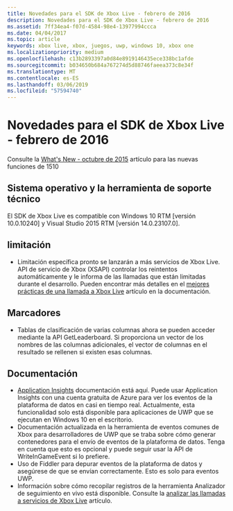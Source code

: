 ```yaml
---
title: Novedades para el SDK de Xbox Live - febrero de 2016
description: Novedades para el SDK de Xbox Live - febrero de 2016
ms.assetid: 7ff34ea4-f07d-4584-98e4-13977994ccca
ms.date: 04/04/2017
ms.topic: article
keywords: xbox live, xbox, juegos, uwp, windows 10, xbox one
ms.localizationpriority: medium
ms.openlocfilehash: c13b2893397a0d84e8919146435ece338bc1afde
ms.sourcegitcommit: b034650b684a767274d5d88746faeea373c8e34f
ms.translationtype: MT
ms.contentlocale: es-ES
ms.lasthandoff: 03/06/2019
ms.locfileid: "57594740"
---
```

# <a name="whats-new-for-the-xbox-live-sdk---february-2016"></a>Novedades para el SDK de Xbox Live - febrero de 2016

Consulte la [What's New - octubre de 2015](1510-whats-new.md) artículo para las nuevas funciones de 1510

## <a name="os-and-tool-support"></a>Sistema operativo y la herramienta de soporte técnico
El SDK de Xbox Live es compatible con Windows 10 RTM [versión 10.0.10240] y Visual Studio 2015 RTM [versión 14.0.23107.0].

## <a name="throttling"></a>limitación
- Limitación específica pronto se lanzarán a más servicios de Xbox Live.  API de servicio de Xbox (XSAPI) controlar los reintentos automáticamente y le informa de las llamadas que están limitadas durante el desarrollo.  Pueden encontrar más detalles en el [mejores prácticas de una llamada a Xbox Live](../using-xbox-live/best-practices/best-practices-for-calling-xbox-live.md) artículo en la documentación.

## <a name="leaderboards"></a>Marcadores
- Tablas de clasificación de varias columnas ahora se pueden acceder mediante la API GetLeaderboard. Si proporciona un vector de los nombres de las columnas adicionales, el vector de columnas en el resultado se rellenen si existen esas columnas.

## <a name="documentation"></a>Documentación
- [Application Insights](https://developer.microsoft.com/en-us/games/xbox/docs/xboxlive/xbox-live-partners/event-driven-data-platform/application-insights) documentación está aquí.  Puede usar Application Insights con una cuenta gratuita de Azure para ver los eventos de la plataforma de datos en casi en tiempo real.  Actualmente, esta funcionalidad solo está disponible para aplicaciones de UWP que se ejecutan en Windows 10 en el escritorio.
- Documentación actualizada en la herramienta de eventos comunes de Xbox para desarrolladores de UWP que se traba sobre cómo generar contenedores para el envío de eventos de la plataforma de datos.  Tenga en cuenta que esto es opcional y puede seguir usar la API de WriteInGameEvent si lo prefiere.
- Uso de Fiddler para depurar eventos de la plataforma de datos y asegúrese de que se envían correctamente.  Esto es solo para eventos UWP.
- Información sobre cómo recopilar registros de la herramienta Analizador de seguimiento en vivo está disponible.  Consulte la [analizar las llamadas a servicios de Xbox Live](../tools/analyze-service-calls.md) artículo.

